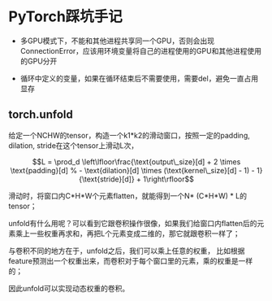 # PyTorch踩坑手记

* 多GPU模式下，不能和其他进程共享同一个GPU，否则会出现ConnectionError，应该用环境变量将自己的进程使用的GPU和其他进程使用的GPU分开

* 循环中定义的变量，如果在循环结束后不需要使用，需要del，避免一直占用显存

## torch.unfold
给定一个NCHW的tensor，构造一个k1\*k2的滑动窗口，按照一定的padding, dilation, stride在这个tensor上滑动L次，

$$L = \prod_d \left\lfloor\frac{\text{output\_size}[d] + 2 \times \text{padding}[d] % - \text{dilation}[d] \times (\text{kernel\_size}[d] - 1) - 1}{\text{stride}[d]} + 1\right\rfloor$$

滑动时，将窗口内C\*H\*W个元素flatten，就能得到一个N* (C\*H\*W) * L的tensor；

unfold有什么用呢？可以看到它跟卷积操作很像，如果我们给窗口内flatten后的元素乘上一些权重再求和，再把L个元素变成二维的，那它就跟卷积一样了；

与卷积不同的地方在于，unfold之后，我们可以乘上任意的权重， 比如根据feature预测出一个权重出来，而卷积对于每个窗口里的元素，乘的权重是一样的；

因此unfold可以实现动态权重的卷积。
